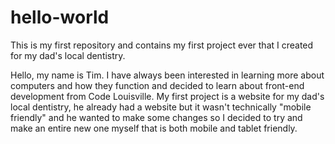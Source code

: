# hello-world
This is my first repository and contains my first project ever that I created for my dad's local dentistry.

Hello, my name is Tim. I have always been interested in learning more about computers and how they function and decided to learn about front-end development from Code Louisville. My first project is a website for my dad's local dentistry, he already had a website but it wasn't technically "mobile friendly" and he wanted to make some changes so I decided to try and make an entire new one myself that is both mobile and tablet friendly.

